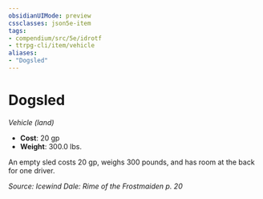 ```yaml
---
obsidianUIMode: preview
cssclasses: json5e-item
tags:
- compendium/src/5e/idrotf
- ttrpg-cli/item/vehicle
aliases: 
- "Dogsled"
---
```

# Dogsled
*Vehicle (land)*  

- **Cost**: 20 gp
- **Weight**: 300.0 lbs.

An empty sled costs 20 gp, weighs 300 pounds, and has room at the back for one driver.

*Source: Icewind Dale: Rime of the Frostmaiden p. 20*